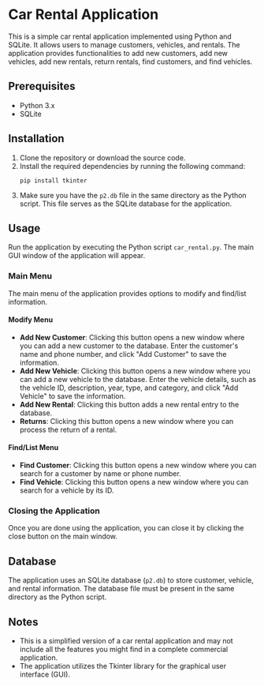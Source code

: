 # Car Rental Application

This is a simple car rental application implemented using Python and SQLite. It allows users to manage customers, vehicles, and rentals. The application provides functionalities to add new customers, add new vehicles, add new rentals, return rentals, find customers, and find vehicles.

## Prerequisites

- Python 3.x
- SQLite

## Installation

1. Clone the repository or download the source code.
2. Install the required dependencies by running the following command:
   ```
   pip install tkinter
   ```
3. Make sure you have the `p2.db` file in the same directory as the Python script. This file serves as the SQLite database for the application.

## Usage

Run the application by executing the Python script `car_rental.py`. The main GUI window of the application will appear.

### Main Menu

The main menu of the application provides options to modify and find/list information.

#### Modify Menu

- **Add New Customer**: Clicking this button opens a new window where you can add a new customer to the database. Enter the customer's name and phone number, and click "Add Customer" to save the information.
- **Add New Vehicle**: Clicking this button opens a new window where you can add a new vehicle to the database. Enter the vehicle details, such as the vehicle ID, description, year, type, and category, and click "Add Vehicle" to save the information.
- **Add New Rental**: Clicking this button adds a new rental entry to the database.
- **Returns**: Clicking this button opens a new window where you can process the return of a rental.

#### Find/List Menu

- **Find Customer**: Clicking this button opens a new window where you can search for a customer by name or phone number.
- **Find Vehicle**: Clicking this button opens a new window where you can search for a vehicle by its ID.

### Closing the Application

Once you are done using the application, you can close it by clicking the close button on the main window.

## Database

The application uses an SQLite database (`p2.db`) to store customer, vehicle, and rental information. The database file must be present in the same directory as the Python script.

## Notes

- This is a simplified version of a car rental application and may not include all the features you might find in a complete commercial application.
- The application utilizes the Tkinter library for the graphical user interface (GUI).
